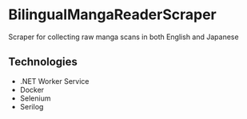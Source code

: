 # BilingualMangaReaderScraper

Scraper for collecting raw manga scans in both English and Japanese

## Technologies

- .NET Worker Service
- Docker
- Selenium
- Serilog
